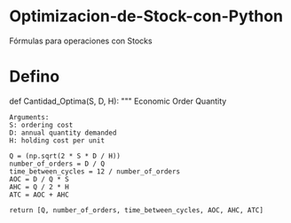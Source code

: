# Optimizacion-de-Stock-con-Python
Fórmulas para operaciones con Stocks

# Defino
def Cantidad_Optima(S, D, H):
    """
    Economic Order Quantity

    Arguments:
    S: ordering cost
    D: annual quantity demanded
    H: holding cost per unit

    Q = (np.sqrt(2 * S * D / H))
    number_of_orders = D / Q
    time_between_cycles = 12 / number_of_orders
    AOC = D / Q * S
    AHC = Q / 2 * H
    ATC = AOC + AHC

    return [Q, number_of_orders, time_between_cycles, AOC, AHC, ATC]
